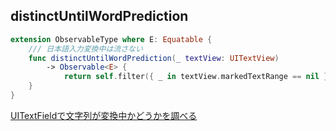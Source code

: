 ## distinctUntilWordPrediction

```swift
extension ObservableType where E: Equatable {
    /// 日本語入力変換中は流さない
    func distinctUntilWordPrediction(_ textView: UITextView)
        -> Observable<E> {
            return self.filter({ _ in textView.markedTextRange == nil })
    }
}
```

[UITextFieldで文字列が変換中かどうかを調べる](https://qiita.com/hidekuro/items/284e822057effc9aa726)
